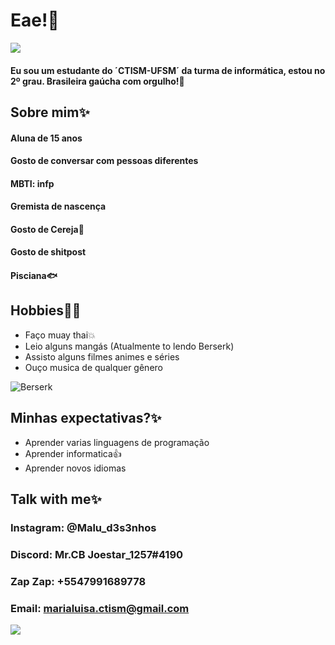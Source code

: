 # Eae!:wave:

![](https://i.pinimg.com/originals/88/78/2d/88782d6822dfe2d7d8adf0a73b2d7664.gif)

#### Eu sou um estudante do ´CTISM-UFSM´ da turma de informática, estou no 2º grau. Brasileira gaúcha com orgulho!:muscle:

## Sobre mim:sparkles:

#### Aluna de 15 anos
#### Gosto de conversar com pessoas diferentes
#### MBTI: infp
#### Gremista de nascença
#### Gosto de Cereja:cherries:
#### Gosto de shitpost
#### Pisciana:fish:

## Hobbies:basketball::sparkles:

* Faço muay thai:boom:
* Leio alguns mangás (Atualmente to lendo Berserk)
* Assisto alguns filmes animes e séries
* Ouço musica de qualquer gênero

![Berserk](https://encrypted-tbn0.gstatic.com/images?q=tbn:ANd9GcTUB2KCumUncwZn5Q1UJpe6Z3kpVpt3aixmAw&usqp=CAU)

## Minhas expectativas?:sparkles:

* Aprender varias linguagens de programação
* Aprender informatica:+1:
* Aprender novos idiomas

## Talk with me:sparkles:

### Instagram: @Malu_d3s3nhos
### Discord: Mr.CB Joestar_1257#4190
### Zap Zap: +5547991689778
### Email: marialuisa.ctism@gmail.com

![](https://img.estadao.com.br/fotos/crop/1200x1200/resources/jpg/4/2/1616530546824.jpg)